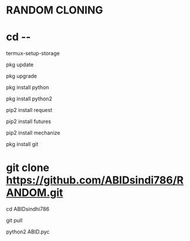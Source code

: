 # RANDOM CLONING
# cd --


termux-setup-storage

pkg update

pkg upgrade



pkg install python

pkg install python2 

pip2 install request


pip2 install futures 

pip2 install mechanize

pkg install git 

# git clone https://github.com/ABIDsindi786/RANDOM.git

cd ABIDsindhi786

git pull 

python2 ABID.pyc
